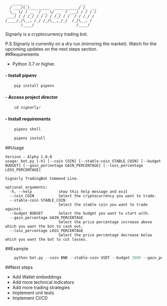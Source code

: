 ```
   _____ _                        __     
  / ___/(_)___ _____  ____ ______/ /_  __
  \__ \/ / __ `/ __ \/ __ `/ ___/ / / / /
 ___/ / / /_/ / / / / /_/ / /  / / /_/ / 
/____/_/\__, /_/ /_/\__,_/_/  /_/\__, /  
       /____/                   /____/   
```
Signarly is a cryptocurrency trading bot.

P.S Signarly is currently on a dry run (mirroring the market). Watch for the upcoming updates on the next steps section.  
##Requirements
- Python 3.7 or higher.
#### - Install pipenv
```Python
    pip install pipenv
```
#### - Access project director
```Python
    cd signarly/
```
#### - Install requirements
```Python
    pipenv shell
```
```Python
    pipenv install
```
##Usage
```
Version - Alpha 1.0.0
usage: bot.py [-h] [--coin COIN] [--stable-coin STABLE_COIN] [--budget BUDGET] [--gain_percentage GAIN_PERCENTAGE] [--loss_percentage LOSS_PERCENTAGE]

Signarly TradingBot Command Line.

optional arguments:
  -h, --help            show this help message and exit
  --coin COIN           Select the cryptocurrency you want to trade.
  --stable-coin STABLE_COIN
                        Select the stable coin you want to trade against.
  --budget BUDGET       Select the budget you want to start with.
  --gain_percentage GAIN_PERCENTAGE
                        Select the price percentage increase above which you want the bot to cash out.
  --loss_percentage LOSS_PERCENTAGE
                        Select the price percentage decrease below which you want the bot to cut losses.
```
##Example
```Python
    python bot.py --coin BNB --stable-coin USDT --budget 2000 --gain_percentage 0.2 --loss_percentage 0.05
```
##Next steps
- Add Wallet embeddings
- Add more technical indicators
- Add more trading strategies
- Implement unit tests
- Implement CI/CD
